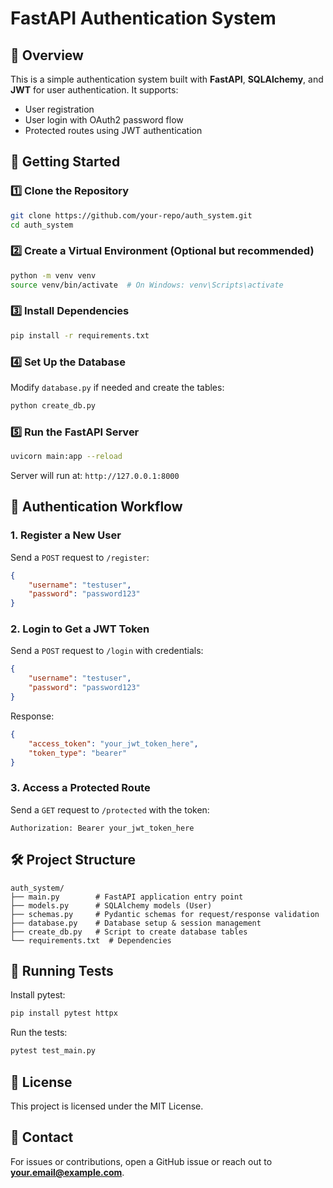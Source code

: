 # FastAPI Authentication System

## 📌 Overview
This is a simple authentication system built with **FastAPI**, **SQLAlchemy**, and **JWT** for user authentication. It supports:
- User registration
- User login with OAuth2 password flow
- Protected routes using JWT authentication

## 🚀 Getting Started
### 1️⃣ **Clone the Repository**
```bash
git clone https://github.com/your-repo/auth_system.git
cd auth_system
```

### 2️⃣ **Create a Virtual Environment** (Optional but recommended)
```bash
python -m venv venv
source venv/bin/activate  # On Windows: venv\Scripts\activate
```

### 3️⃣ **Install Dependencies**
```bash
pip install -r requirements.txt
```

### 4️⃣ **Set Up the Database**
Modify `database.py` if needed and create the tables:
```bash
python create_db.py
```

### 5️⃣ **Run the FastAPI Server**
```bash
uvicorn main:app --reload
```
Server will run at: `http://127.0.0.1:8000`

## 🔑 Authentication Workflow
### **1. Register a New User**
Send a `POST` request to `/register`:
```json
{
    "username": "testuser",
    "password": "password123"
}
```

### **2. Login to Get a JWT Token**
Send a `POST` request to `/login` with credentials:
```json
{
    "username": "testuser",
    "password": "password123"
}
```
Response:
```json
{
    "access_token": "your_jwt_token_here",
    "token_type": "bearer"
}
```

### **3. Access a Protected Route**
Send a `GET` request to `/protected` with the token:
```http
Authorization: Bearer your_jwt_token_here
```

## 🛠 Project Structure
```
auth_system/
├── main.py        # FastAPI application entry point
├── models.py      # SQLAlchemy models (User)
├── schemas.py     # Pydantic schemas for request/response validation
├── database.py    # Database setup & session management
├── create_db.py   # Script to create database tables
└── requirements.txt  # Dependencies
```

## 🧪 Running Tests
Install pytest:
```bash
pip install pytest httpx
```
Run the tests:
```bash
pytest test_main.py
```

## 📄 License
This project is licensed under the MIT License.

## 📩 Contact
For issues or contributions, open a GitHub issue or reach out to **your.email@example.com**.

